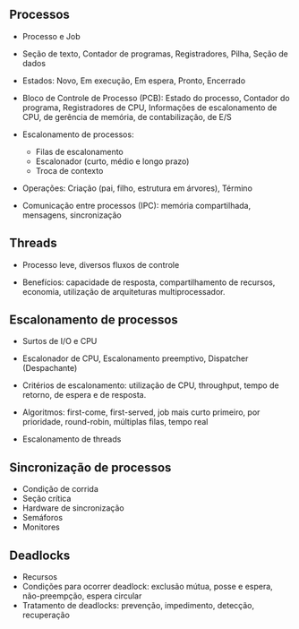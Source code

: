 Processos
---------

- Processo e Job
- Seção de texto, Contador de programas, Registradores, Pilha, Seção de dados

- Estados: Novo, Em execução, Em espera, Pronto, Encerrado

- Bloco de Controle de Processo (PCB): Estado do processo, Contador do programa, Registradores de CPU, Informações de escalonamento de CPU, de gerência de memória, de contabilização, de E/S

- Escalonamento de processos:
    - Filas de escalonamento
    - Escalonador (curto, médio e longo prazo)
    - Troca de contexto

- Operações: Criação (pai, filho, estrutura em árvores), Término

- Comunicação entre processos (IPC): memória compartilhada, mensagens, sincronização

Threads
-------

- Processo leve, diversos fluxos de controle

- Benefícios: capacidade de resposta, compartilhamento de recursos, economia, utilização de arquiteturas multiprocessador.

Escalonamento de processos
--------------------------

- Surtos de I/O e CPU

- Escalonador de CPU, Escalonamento preemptivo, Dispatcher (Despachante)

- Critérios de escalonamento: utilização de CPU, throughput, tempo de retorno, de espera e de resposta.

- Algoritmos: first-come, first-served, job mais curto primeiro, por prioridade, round-robin, múltiplas filas, tempo real

- Escalonamento de threads

Sincronização de processos
--------------------------

- Condição de corrida
- Seção crítica
- Hardware de sincronização
- Semáforos
- Monitores

Deadlocks
---------

- Recursos
- Condições para ocorrer deadlock: exclusão mútua, posse e espera, não-preempção, espera circular
- Tratamento de deadlocks: prevenção, impedimento, detecção, recuperação
